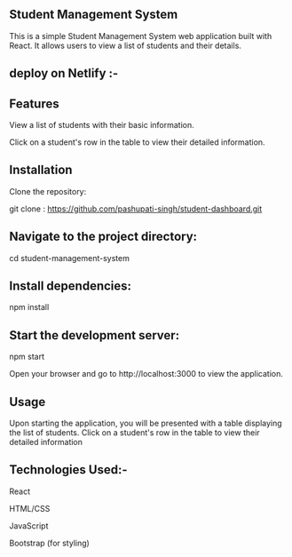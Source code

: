 ## Student Management System
This is a simple Student Management System web application built with React. It allows users to view a list of students and their details.
## deploy on Netlify :- 

## Features
View a list of students with their basic information.

Click on a student's row in the table to view their detailed information.

## Installation
Clone the repository:

git clone : https://github.com/pashupati-singh/student-dashboard.git

## Navigate to the project directory:

cd student-management-system

## Install dependencies:

npm install

## Start the development server:

npm start

Open your browser and go to http://localhost:3000 to view the application.

## Usage
Upon starting the application, you will be presented with a table displaying the list of students.
Click on a student's row in the table to view their detailed information

## Technologies Used:-

React

HTML/CSS

JavaScript

Bootstrap (for styling)
